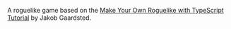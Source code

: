 A roguelike game based on the [Make Your Own Roguelike with TypeScript Tutorial](https://github.com/pylgrym/roguelike) by Jakob Gaardsted.
